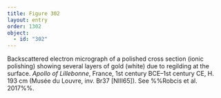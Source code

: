 ```yaml
---
title: Figure 302
layout: entry
order: 1302
object:
  - id: "302"
---
```


Backscattered electron micrograph of a polished cross section (ionic polishing) showing several layers of gold (white) due to regilding at the surface. *Apollo of Lillebonne*, France, 1st century BCE–1st century CE, H. 193 cm (Musée du Louvre, inv. Br37 [NIII65]). See %%Robcis et al. 2017%%.

